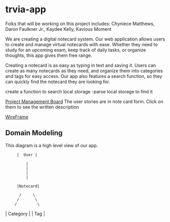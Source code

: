 # trvia-app

Folks that will be working on this project includes: Chyniece Matthews, Daron Faulkner Jr., Kaydee Kelly, Kavious Moment

We are creating a digital notecard system. Our web application allows users to create and manage virtual notecards with ease. Whether they need to study for an upcoming exam, keep track of daily tasks, or organize thoughts, this app gives them free range.

Creating a notecard is as easy as typing in text and saving it. Users can create as many notecards as they need, and organize them into categories and tags for easy access. Our app also features a search function, so they can quickly find the notecard they are looking for.



create a function to search local storage 
-parse local storage to find it 


[Project Management Board](https://trello.com/w/mindgco/account) The user stories are in note card form. Click on them to see the written description

[WireFrame](/MindGym-Trivia_Wireframe.png) 

## Domain Modeling
This diagram is a high level view of our app.
     
         |  User |
         
             |
             |
             |
             |
         
         |Notecard|
         
          /     \
         /       \
        /         \

|  Category | |    Tag    |
 


